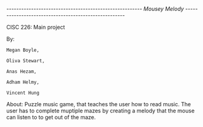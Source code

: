 *------------------------------------------------------- Mousey Melody -----------------------------------------------------* 

CISC 226: Main project 

By: 
    
    Megan Boyle,
    
    Oliva Stewart,
    
    Anas Hezam, 
    
    Adham Helmy, 
    
    Vincent Hung 

About: Puzzle music game, that teaches the user how to read music. The user has to complete muptiple mazes 
by creating a melody that the mouse can listen to to get out of the maze.
